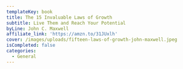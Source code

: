 ```yaml
---
templateKey: book
title: The 15 Invaluable Laws of Growth
subtitle: Live Them and Reach Your Potential
byLine: John C. Maxwell
affiliate_link: 'https://amzn.to/31JUxlh'
cover: /images/uploads/fifteen-laws-of-growth-john-maxwell.jpeg
isCompleted: false
categories:
  - General
---
```


